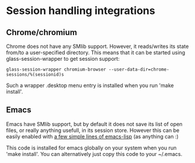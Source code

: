 # Session handling integrations

## Chrome/chromium

Chrome does not have any SMlib support. However, it reads/writes its
state from/to a user-specified directory. This means that it can be
started using glass-session-wrapper to get session support:

    glass-session-wrapper chromium-browser --user-data-dir=chrome-sessions/%(sessionid)s

Such a wrapper .desktop menu entry is installed when you run 'make install'.

## Emacs

Emacs have SMlib support, but by default it does not save its list of
open files, or really anything usefull, in its session store. However
this can be easily enabled with [a few simple lines of
emacs-lisp](../scripts/glass-emacs-xsession.el) (as anything can :)

This code is installed for emacs globally on your system when you run
'make install'. You can alternatively just copy this code to your
~/.emacs.

